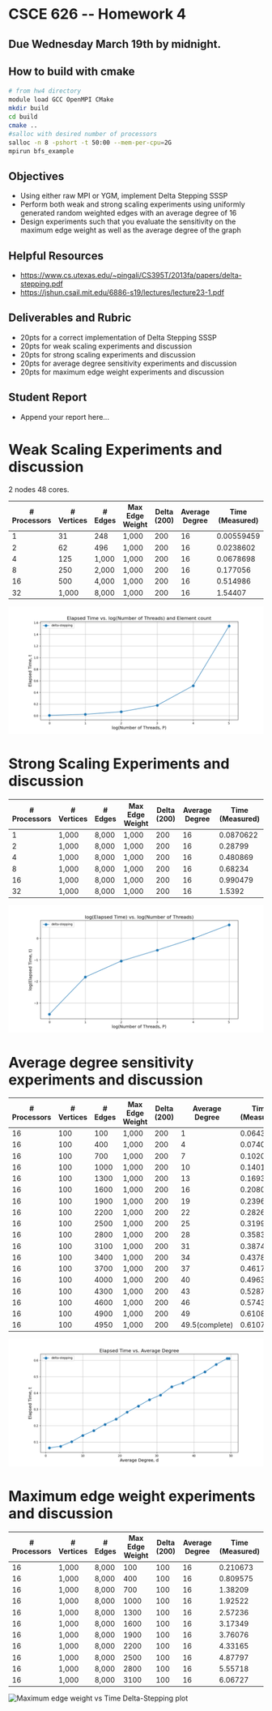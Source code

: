 # CSCE 626 -- Homework 4 

## Due Wednesday March 19th by midnight.

## How to build with cmake
``` bash
# from hw4 directory
module load GCC OpenMPI CMake
mkdir build
cd build
cmake ..
#salloc with desired number of processors
salloc -n 8 -pshort -t 50:00 --mem-per-cpu=2G
mpirun bfs_example
```


## Objectives
* Using either raw MPI or YGM, implement Delta Stepping SSSP
* Perform both weak and strong scaling experiments using
  uniformly generated random weighted edges with an average degree of 16
* Design experiments such that you evaluate the sensitivity on 
  the maximum edge weight as well as the average degree of the graph

## Helpful Resources
* https://www.cs.utexas.edu/~pingali/CS395T/2013fa/papers/delta-stepping.pdf
* https://jshun.csail.mit.edu/6886-s19/lectures/lecture23-1.pdf


## Deliverables and Rubric
* 20pts for a correct implementation of Delta Stepping SSSP
* 20pts for weak scaling experiments and discussion
* 20pts for strong scaling experiments and discussion
* 20pts for average degree sensitivity experiments and discussion
* 20pts for maximum edge weight experiments and discussion


## Student Report
*  Append your report here...


# Weak Scaling Experiments and discussion

2 nodes 48 cores.

| # Processors | # Vertices | # Edges  | Max Edge Weight | Delta (200) | Average Degree  | Time (Measured) |
|--------------|------------|----------|-----------------|-------------|-----------------|-----------------|
| 1            | 31         | 248      | 1,000           | 200         | 16              | 0.00559459      |
| 2            | 62         | 496      | 1,000           | 200         | 16              | 0.0238602       |
| 4            | 125        | 1,000    | 1,000           | 200         | 16              | 0.0678698       |
| 8            | 250        | 2,000    | 1,000           | 200         | 16              | 0.177056        |
| 16           | 500        | 4,000    | 1,000           | 200         | 16              | 0.514986        |
| 32           | 1,000      | 8,000    | 1,000           | 200         | 16              | 1.54407         |

![Weak Scaling Delta-Stepping plot](weak_scaling.png)

# Strong Scaling Experiments and discussion

| # Processors | # Vertices | # Edges  | Max Edge Weight | Delta (200) | Average Degree  | Time (Measured) |
|--------------|------------|----------|-----------------|-------------|-----------------|-----------------|
| 1            | 1,000      | 8,000    | 1,000           | 200         | 16              | 0.0870622       |
| 2            | 1,000      | 8,000    | 1,000           | 200         | 16              | 0.28799         |
| 4            | 1,000      | 8,000    | 1,000           | 200         | 16              | 0.480869        |
| 8            | 1,000      | 8,000    | 1,000           | 200         | 16              | 0.68234         |
| 16           | 1,000      | 8,000    | 1,000           | 200         | 16              | 0.990479        |
| 32           | 1,000      | 8,000    | 1,000           | 200         | 16              | 1.5392          |

![Strong Scaling Delta-Stepping plot](strong_scaling.png)


# Average degree sensitivity experiments and discussion

| # Processors | # Vertices | # Edges | Max Edge Weight | Delta (200) | Average Degree | Time (Measured) |
|--------------|------------|---------|-----------------|-------------|----------------|-----------------|
| 16           | 100        | 100     | 1,000           | 200         | 1              | 0.0643401       |
| 16           | 100        | 400     | 1,000           | 200         | 4              | 0.07408         |
| 16           | 100        | 700     | 1,000           | 200         | 7              | 0.102071        |
| 16           | 100        | 1000    | 1,000           | 200         | 10             | 0.140195        |
| 16           | 100        | 1300    | 1,000           | 200         | 13             | 0.169399        |
| 16           | 100        | 1600    | 1,000           | 200         | 16             | 0.208059        |
| 16           | 100        | 1900    | 1,000           | 200         | 19             | 0.23961         |
| 16           | 100        | 2200    | 1,000           | 200         | 22             | 0.282678        |
| 16           | 100        | 2500    | 1,000           | 200         | 25             | 0.319986        |
| 16           | 100        | 2800    | 1,000           | 200         | 28             | 0.358302        |
| 16           | 100        | 3100    | 1,000           | 200         | 31             | 0.387412        |
| 16           | 100        | 3400    | 1,000           | 200         | 34             | 0.43785         |
| 16           | 100        | 3700    | 1,000           | 200         | 37             | 0.461746        |
| 16           | 100        | 4000    | 1,000           | 200         | 40             | 0.496364        |
| 16           | 100        | 4300    | 1,000           | 200         | 43             | 0.52875         |
| 16           | 100        | 4600    | 1,000           | 200         | 46             | 0.574309        |
| 16           | 100        | 4900    | 1,000           | 200         | 49             | 0.610889        |
| 16           | 100        | 4950    | 1,000           | 200         | 49.5(complete) | 0.610755        |

![Average Degree vs Time Delta-Stepping plot](degree_experiment.png)

# Maximum edge weight experiments and discussion

| # Processors | # Vertices | # Edges  | Max Edge Weight | Delta (200) | Average Degree | Time (Measured) |
|--------------|------------|----------|-----------------|-------------|----------------|-----------------|
| 16           | 1,000      | 8,000    | 100             | 100         | 16             | 0.210673        |
| 16           | 1,000      | 8,000    | 400             | 100         | 16             | 0.809575        |
| 16           | 1,000      | 8,000    | 700             | 100         | 16             | 1.38209         |
| 16           | 1,000      | 8,000    | 1000            | 100         | 16             | 1.92522         |
| 16           | 1,000      | 8,000    | 1300            | 100         | 16             | 2.57236         |
| 16           | 1,000      | 8,000    | 1600            | 100         | 16             | 3.17349         |
| 16           | 1,000      | 8,000    | 1900            | 100         | 16             | 3.76076         |
| 16           | 1,000      | 8,000    | 2200            | 100         | 16             | 4.33165         |
| 16           | 1,000      | 8,000    | 2500            | 100         | 16             | 4.87797         |
| 16           | 1,000      | 8,000    | 2800            | 100         | 16             | 5.55718         |
| 16           | 1,000      | 8,000    | 3100            | 100         | 16             | 6.06727         |

![Maximum edge weight vs Time Delta-Stepping plot](max_weight_experiment.png)